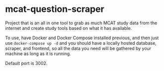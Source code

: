 # mcat-question-scraper
Project that is an all in one tool to grab as much MCAT study data from the internet and create study tools based on what it has available.

To use, have Docker and Docker Compose installed previous, and then just use `docker-compose up -d` and you should have a locally hosted database, scraper, and frontend, so all the data you need will be gathered by your machine as long as it is running.

Default port is 3002.
